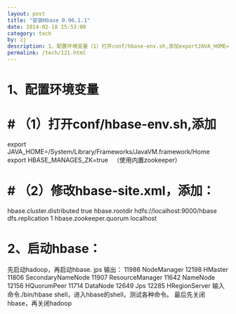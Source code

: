 ```yaml
---
layout: post
title: "安装Hbase 0.96.1.1"
date: 2014-02-18 15:53:00
category: tech
by: zj
description: 1、配置环境变量（1）打开conf/hbase-env.sh,添加exportJAVA_HOME=/System/Library/Frameworks/JavaVM.framework/HomeexportHBASE_MANAGES_ZK=true （使用内置zookeeper）（2）修
permalink: /tech/121.html
---
```

#  1、配置环境变量 #

# # （1）打开conf/hbase-env.sh,添加 ##

export JAVA\_HOME=/System/Library/Frameworks/JavaVM.framework/Home export HBASE\_MANAGES\_ZK=true   （使用内置zookeeper）

# # （2）修改hbase-site.xml，添加： ##

<property> <name>hbase.cluster.distributed</name> <value>true</value> </property> <property> <name>hbase.rootdir</name> <value>hdfs://localhost:9000/hbase</value> </property> <property> <name>dfs.replication</name> <value>1</value> </property> <property> <name>hbase.zookeeper.quorum</name> <value>localhost</value> </property> </configuration>

#  2、启动hbase： #

先启动hadoop，再启动hbase. jps 输出： 11986 NodeManager 12198 HMaster 11806 SecondaryNameNode 11907 ResourceManager 11642 NameNode 12156 HQuorumPeer 11714 DataNode 12649 Jps 12285 HRegionServer 输入命令./bin/hbase shell，进入hbase的shell，测试各种命令。 最后先关闭hbase，再关闭hadoop

